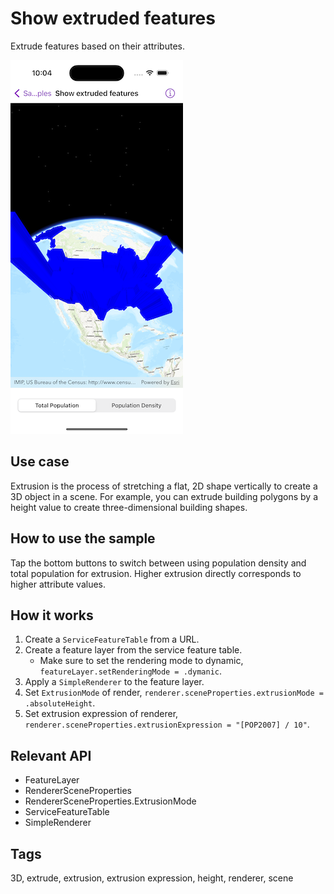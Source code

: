 # Show extruded features

Extrude features based on their attributes.

![Image of show extruded features](show-extruded-features.png)

## Use case

Extrusion is the process of stretching a flat, 2D shape vertically to create a 3D object in a scene. For example, you can extrude building polygons by a height value to create three-dimensional building shapes.

## How to use the sample

Tap the bottom buttons to switch between using population density and total population for extrusion. Higher extrusion directly corresponds to higher attribute values.

## How it works

1. Create a `ServiceFeatureTable` from a URL.
2. Create a feature layer from the service feature table.
   * Make sure to set the rendering mode to dynamic, `featureLayer.setRenderingMode = .dymanic`.
3. Apply a `SimpleRenderer` to the feature layer.
4. Set `ExtrusionMode` of render, `renderer.sceneProperties.extrusionMode = .absoluteHeight`.
5. Set extrusion expression of renderer, `renderer.sceneProperties.extrusionExpression = "[POP2007] / 10"`.

## Relevant API

* FeatureLayer
* RendererSceneProperties
* RendererSceneProperties.ExtrusionMode
* ServiceFeatureTable
* SimpleRenderer

## Tags

3D, extrude, extrusion, extrusion expression, height, renderer, scene
